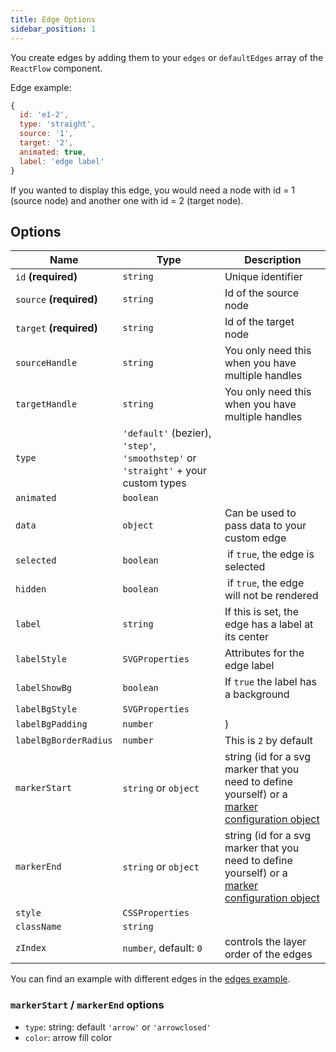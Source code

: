 ```yaml
---
title: Edge Options
sidebar_position: 1
---
```


You create edges by adding them to your `edges` or `defaultEdges` array of the `ReactFlow` component.

Edge example:

```js
{
  id: 'e1-2',
  type: 'straight',
  source: '1',
  target: '2',
  animated: true,
  label: 'edge label'
}
```

If you wanted to display this edge, you would need a node with id = 1 (source node) and another one with id = 2 (target node).

## Options

| Name                    | Type                                                                               | Description                                                                                                                       |
| ----------------------- | ---------------------------------------------------------------------------------- | --------------------------------------------------------------------------------------------------------------------------------- |
| `id` **(required)**     | `string`                                                                           | Unique identifier                                                                                                                 |
| `source` **(required)** | `string`                                                                           | Id of the source node                                                                                                             |
| `target` **(required)** | `string`                                                                           | Id of the target node                                                                                                             |
| `sourceHandle`          | `string`                                                                           | You only need this when you have multiple handles                                                                                 |
| `targetHandle`          | `string`                                                                           | You only need this when you have multiple handles                                                                                 |
| `type`                  | `'default'` (bezier), `'step'`, `'smoothstep'` or `'straight'` + your custom types |                                                                                                                                   |
| `animated`              | `boolean`                                                                          |                                                                                                                                   |
| `data`                  | `object`                                                                           | Can be used to pass data to your custom edge                                                                                      |
| `selected`              | `boolean`                                                                          |  if `true`, the edge is selected                                                                                                  |
| `hidden`                | `boolean`                                                                          |  if `true`, the edge will not be rendered                                                                                         |
| `label`                 | `string`                                                                           | If this is set, the edge has a label at its center                                                                                |
| `labelStyle`            | `SVGProperties`                                                                    | Attributes for the edge label                                                                                                     |
| `labelShowBg`           | `boolean`                                                                          | If `true` the label has a background                                                                                              |
| `labelBgStyle`          | `SVGProperties`                                                                    |                                                                                                                                   |
| `labelBgPadding`        | `number`                                                                           | )                                                                                                                                 |
| `labelBgBorderRadius`   | `number`                                                                           | This is `2` by default                                                                                                            |
| `markerStart`           | `string` or `object`                                                               | string (id for a svg marker that you need to define yourself) or a [marker configuration object](#markerstart--markerend-options) |
| `markerEnd`             | `string` or `object`                                                               | string (id for a svg marker that you need to define yourself) or a [marker configuration object](#markerstart--markerend-options) |
| `style`                 | `CSSProperties`                                                                    |                                                                                                                                   |
| `className`             | `string`                                                                           |                                                                                                                                   |
| `zIndex`                | `number`, default: `0`                                                             | controls the layer order of the edges                                                                                             |

You can find an example with different edges in the [edges example](/docs/examples/edges/).

### `markerStart` / `markerEnd` options

- `type`: string: default `'arrow'` or `'arrowclosed'`
- `color`: arrow fill color
